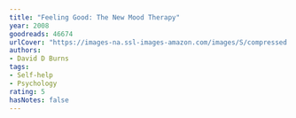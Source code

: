 ```yaml
---
title: "Feeling Good: The New Mood Therapy"
year: 2008
goodreads: 46674
urlCover: "https://images-na.ssl-images-amazon.com/images/S/compressed.photo.goodreads.com/books/1440657672i/46674.jpg"
authors:
- David D Burns
tags:
- Self-help
- Psychology
rating: 5
hasNotes: false
---
```

